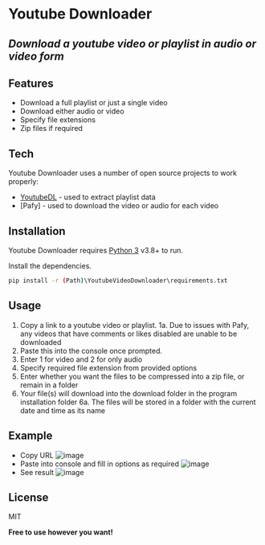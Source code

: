 # Youtube Downloader
## _Download a youtube video or playlist in audio or video form_


## Features

- Download a full playlist or just a single video
- Download either audio or video
- Specify file extensions
- Zip files if required


## Tech

Youtube Downloader uses a number of open source projects to work properly:

- [YoutubeDL] - used to extract playlist data
- [Pafy] - used to download the video or audio for each video

## Installation

Youtube Downloader requires [Python 3](https://www.python.org/downloads//) v3.8+ to run.

Install the dependencies.

```sh
pip install -r (Path)\YoutubeVideoDownloader\requirements.txt
```

## Usage

  1. Copy a link to a youtube video or playlist.
    1a. Due to issues with Pafy, any videos that have comments or likes disabled are unable to be downloaded
  2. Paste this into the console once prompted.
  3. Enter 1 for video and 2 for only audio
  4. Specify required file extension from provided options
  5. Enter whether you want the files to be compressed into a zip file, or remain in a folder
  6. Your file(s) will download into the download folder in the program installation folder
    6a. The files will be stored in a folder with the current date and time as its name

## Example
- Copy URL
![image](https://user-images.githubusercontent.com/79090791/124382145-d5dea500-dcbd-11eb-9c3f-6e6f975f3a8c.png)
- Paste into console and fill in options as required
![image](https://user-images.githubusercontent.com/79090791/124382312-a4b2a480-dcbe-11eb-8eb3-f46a94791d31.png)
- See result
![image](https://user-images.githubusercontent.com/79090791/124382371-feb36a00-dcbe-11eb-91c5-886d494630bf.png)

## License

MIT

**Free to use however you want!**


   [YoutubeDL]: <https://github.com/ytdl-org/youtube-dl>
   [SimpleHTR]: <https://github.com/githubharald/SimpleHTR>
   

